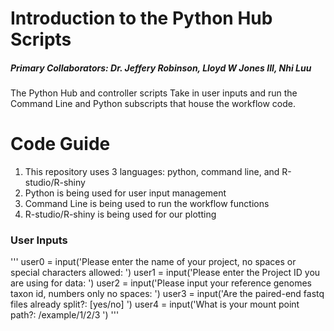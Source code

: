 # Introduction to the Python Hub Scripts
##### Primary Collaborators: Dr. Jeffery Robinson, Lloyd W Jones III, Nhi Luu 
The Python Hub and controller scripts Take in user inputs and run the Command Line and Python subscripts that house the workflow code.   
# Code Guide
1. This repository uses 3 languages: python, command line, and R-studio/R-shiny
2. Python is being used for user input management 
3. Command Line is being used to run the workflow functions
4. R-studio/R-shiny is being used for our plotting
### User Inputs 
'''
user0 = input('Please enter the name of your project, no spaces or special characters allowed:    ')
user1 = input('Please enter the Project ID you are using for data:    ')
user2 = input('Please input your reference genomes taxon id, numbers only no spaces:    ')
user3 = input('Are the paired-end fastq files already split?: [yes/no]   ')
user4 = input('What is your mount point path?: /example/1/2/3   ')
'''
